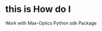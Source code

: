 # this is How do I 

Work with Max-Optics Python sdk Package

<style>
table th:first-of-type {
    width: 4cm;
}
table th:nth-of-type(2) {
    width: 150pt;
}
<style>

|  表头A|表头B  |
|  ----  | ----  |
| 单元格1  | 单元格2 |
| 单元格3  | 单元格4 |

